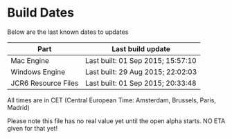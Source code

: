 # Build Dates

Below are the last known dates to updates

Part | Last build update
-----|-----
Mac Engine | Last built: 01 Sep 2015; 15:57:10
Windows Engine | Last built: 29 Aug 2015; 22:02:03
JCR6 Resource Files | Last built: 01 Sep 2015; 20:33:48
All times are in CET (Central European Time: Amsterdam, Brussels, Paris, Madrid)


Please note this file has no real value yet until the open alpha starts. NO ETA given for that yet!
